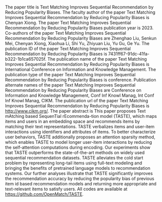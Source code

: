 The paper title is Text Matching Improves Sequential Recommendation by Reducing Popularity Biases.
The faculty author of the paper Text Matching Improves Sequential Recommendation by Reducing Popularity Biases is Chenyan Xiong.
The paper Text Matching Improves Sequential Recommendation by Reducing Popularity Biases publication year is 2023.
Co-authors of the paper Text Matching Improves Sequential Recommendation by Reducing Popularity Biases are Zhenghao Liu, Senkun Mei, Chenyan Xiong, Xiaohua Li, Shi Yu, Zhiyuan Liu, Yu Gu, Ge Yu.
The publication ID of the paper Text Matching Improves Sequential Recommendation by Reducing Popularity Biases is 7431ff67-91dc-41fa-b322-1b1ca657025f.
The publication name of the paper Text Matching Improves Sequential Recommendation by Reducing Popularity Biases is International Conference on Information and Knowledge Management.
The publication type of the paper Text Matching Improves Sequential Recommendation by Reducing Popularity Biases is conference.
Publication alternate names of the paper Text Matching Improves Sequential Recommendation by Reducing Popularity Biases are Conference on Information and Knowledge Management, Conf Inf Knowl Manag, Int Conf Inf Knowl Manag, CIKM.
The publication url of the paper Text Matching Improves Sequential Recommendation by Reducing Popularity Biases is http://www.cikm.org/.
The paper abstract is This paper proposes Text mAtching based SequenTial rEcommenda-tion model (TASTE), which maps items and users in an embedding space and recommends items by matching their text representations. TASTE verbalizes items and user-item interactions using identifiers and attributes of items. To better characterize user behaviors, TASTE additionally proposes an attention sparsity method, which enables TASTE to model longer user-item interactions by reducing the self-attention computations during encoding. Our experiments show that TASTE outperforms the state-of-the-art methods on widely used sequential recommendation datasets. TASTE alleviates the cold start problem by representing long-tail items using full-text modeling and bringing the benefits of pretrained language models to recommendation systems. Our further analyses illustrate that TASTE significantly improves the recommendation accuracy by reducing the popularity bias of previous item id based recommendation models and returning more appropriate and text-relevant items to satisfy users. All codes are available at https://github.com/OpenMatch/TASTE.
